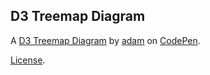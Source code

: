 D3 Treemap Diagram
------------------


A [D3 Treemap Diagram](https://codepen.io/adambrikman/full/xBmaBj) by [adam](https://codepen.io/adambrikman) on [CodePen](https://codepen.io).

[License](https://codepen.io/adambrikman/pen/xBmaBj/license).
